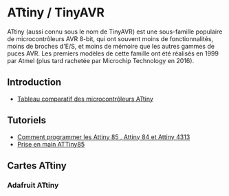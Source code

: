 # ATtiny / TinyAVR

ATtiny (aussi connu sous le nom de TinyAVR) est une sous-famille populaire de microcontrôleurs AVR 8-bit, qui ont souvent moins de fonctionnalités, moins de broches d'E/S, et moins de mémoire que les autres gammes de puces AVR. Les premiers modèles de cette famille ont été réalisés en 1999 par Atmel (plus tard rachetée par Microchip Technology en 2016).

## Introduction

 * [Tableau comparatif des microcontrôleurs ATtiny](https://fr.wikipedia.org/wiki/Tableau_comparatif_des_microcontr%C3%B4leurs_ATtiny)

## Tutoriels

 * [Comment programmer les Attiny 85 , Attiny 84 et Attiny 4313](http://christianpc.fr/comment-programmer-un-attiny-85)
 * [Prise en main ATTiny85](https://www.sla99.fr/2019/12/01/prise-en-main-attiny85)

## Cartes ATtiny

### Adafruit ATtiny
